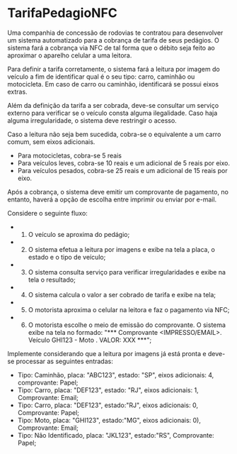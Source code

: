 # TarifaPedagioNFC
Uma companhia de concessão de rodovias te contratou para desenvolver um sistema automatizado para a cobrança de tarifa de seus pedágios. O sistema fará a cobrança via NFC de tal forma que o débito seja feito ao aproximar o aparelho celular a uma leitora. 

Para definir a tarifa corretamente, o sistema fará a leitura por imagem do veículo a fim de identificar qual é o seu tipo: carro, caminhão ou motocicleta. Em caso de carro ou caminhão, identificará se possui eixos extras.
 
Além da definição da tarifa a ser cobrada,  deve-se consultar um serviço externo para verificar se o veículo consta alguma ilegalidade. Caso haja alguma irregularidade, o sistema deve restringir o acesso.

Caso a leitura não seja bem sucedida, cobra-se o equivalente a um carro comum, sem eixos adicionais.

- Para motocicletas, cobra-se 5 reais
- Para veículos leves, cobra-se 10 reais e um adicional de 5 reais por eixo.
- Para veículos pesados, cobra-se 25 reais e um adicional de 15 reais por eixo.

Após a cobrança, o sistema deve emitir um comprovante de pagamento, no entanto, haverá a opção de escolha entre imprimir ou enviar por e-mail.

Considere o seguinte fluxo: 
- 1. O veículo se aproxima do pedágio;
- 2. O sistema efetua a leitura por imagens e exibe na tela a placa, o estado e o tipo de veículo;
- 3. O sistema consulta serviço para verificar irregularidades e exibe na tela o resultado;
- 4. O sistema calcula o valor a ser cobrado de tarifa e exibe na tela; 
- 5. O motorista aproxima o celular na leitora e faz o pagamento via NFC; 
- 6. O motorista escolhe o meio de emissão do comprovante. O sistema exibe na tela no formado: "*** Comprovante <IMPRESSO/EMAIL>. Veículo GHI123 - Moto . VALOR: XXX ***";

Implemente considerando que a leitura por imagens já está pronta e deve-se processar as seguintes entradas:
- Tipo: Caminhão, placa: "ABC123", estado: "SP", eixos adicionais: 4, comprovante: Papel;
- Tipo: Carro, placa: "DEF123", estado: "RJ", eixos adicionais: 1, Comprovante: Email;
- Tipo: Carro, placa: "DEF123", estado:"RJ", eixos adicionais: 0, Comprovante: Papel;
- Tipo: Moto, placa: "GHI123", estado:"MG", eixos adicionais: 0), Comprovante: Email; 
- Tipo: Não Identificado, placa: "JKL123", estado:"RS", Comprovante: Papel;
